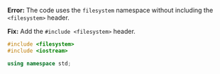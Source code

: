 **Error:** The code uses the `filesystem` namespace without including the `<filesystem>` header.

**Fix:** Add the `#include <filesystem>` header.

```cpp
#include <filesystem>
#include <iostream>

using namespace std;
```
